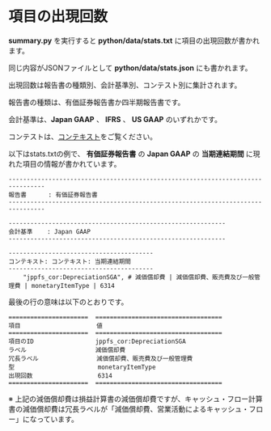 # 項目の出現回数

**summary.py** を実行すると **python/data/stats.txt** に項目の出現回数が書かれます。

同じ内容がJSONファイルとして **python/data/stats.json** にも書かれます。

出現回数は報告書の種類別、会計基準別、コンテスト別に集計されます。

報告書の種類は、有価証券報告書か四半期報告書です。

会計基準は、**Japan GAAP** 、 **IFRS**  、 **US GAAP** のいずれかです。

コンテストは、[コンテキスト](context.md)をご覧ください。

以下はstats.txtの例で、 **有価証券報告書** の **Japan GAAP** の **当期連結期間** に現れた項目の情報が書かれています。

```
--------------------------------------------------------------------------------
報告書      : 有価証券報告書
--------------------------------------------------------------------------------

------------------------------------------------------------
会計基準    : Japan GAAP
------------------------------------------------------------

----------------------------------------
コンテキスト: コンテキスト: 当期連結期間
----------------------------------------
	"jppfs_cor:DepreciationSGA", # 減価償却費 | 減価償却費、販売費及び一般管理費 | monetaryItemType | 6314
```

最後の行の意味は以下のとおりです。

```eval_rst
======================  ===================================
項目                     値
======================  ===================================
項目のID                 jppfs_cor:DepreciationSGA
ラベル                   減価償却費
冗長ラベル                減価償却費、販売費及び一般管理費
型                       monetaryItemType
出現回数                  6314
======================  ===================================
```

※ 上記の減価償却費は損益計算書の減価償却費ですが、キャッシュ・フロー計算書の減価償却費は冗長ラベルが「減価償却費、営業活動によるキャッシュ・フロー」になっています。
